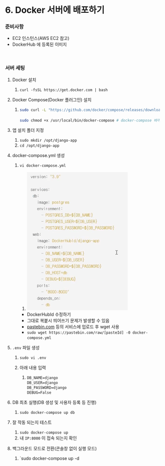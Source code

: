 # 6. Docker 서버에 배포하기

### 준비사항

* EC2 인스턴스(AWS EC2 참고)
* DockerHub 에 등록된 이미지

<br>

### 서버 세팅

1. Docker 설치

   1. `curl -fsSL https://get.docker.com | bash`

2. Docker Compose(Docker 플러그인) 설치

   1. ```bash
      sudo curl -L "https://github.com/docker/compose/releases/download/1.28.5/docker-compose-$(uname -s)-$(uname -m)" -o /usr/local/bin/docker-compose # docker-compose 바이너리 다운로드
      
      sudo chmod +x /usr/local/bin/docker-compose # docker-compose 바이너리 실행 권한 부여
      ```

3. 앱 설치 폴더 지정

   1. `sudo mkdir /opt/django-app`
   2. `cd /opt/django-app`

4. docker-compose.yml 생성

   1. `vi docker-compose.yml`
      1. <img src="..\images\composeyml.PNG" alt="composeyml" style="zoom:80%;" />	

      * DockerHubId 수정하기
      * 그대로 복붙시 띄어쓰기 문제가 발생할 수 있음
      * <a href="https://www.pastebin.com">pastebin.com</a> 등의 서비스에 업로드 후 wget 사용
      * `sudo wget https://pastebin.com/raw/[pasteId] -0 docker-compose.yml`

5. `.env` 파일 생성

   1. `sudo vi .env`

   2. 아래 내용 입력

      1. ```
         DB_NAME=django
         DB_USER=django
         DB_PASSWORD=django
         DEBUG=False
         ```

6. DB 최초 실행(DB 생성 및 사용자 등록 등 진행)

   1. `sudo docker-compose up db`

7. 잘 작동 되는지 테스트

   1. `sudo docker-compose up`
   2. 내 `IP:8000` 이 접속 되는지 확인

8. 백그라운드 모드로 전환(콘솔창 없이 실행 모드)

   1. `sudo docker-compose up -d









